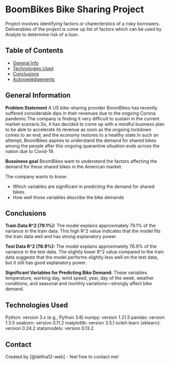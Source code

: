 
# BoomBikes Bike Sharing Project
Project involves identifying factors or charecterstics of a risky borrowers. Deliverables of the project is come up list of factors which can be used by Analyts to determine risk of a loan.

## Table of Contents
* [General Info](#general-information)
* [Technologies Used](#technologies-used)
* [Conclusions](#conclusions)
* [Acknowledgements](#acknowledgements)



## General Information
**Problem Statement**
A US bike-sharing provider BoomBikes has recently suffered considerable dips in their revenues due to the ongoing Corona pandemic.The company is finding it very difficult to sustain in the current market scenario.So, it has decided to come up with a mindful business plan to be able to accelerate its revenue as soon as the ongoing lockdown comes to an end, and the economy restores to a healthy state.In such an attempt, BoomBikes aspires to understand the demand for shared bikes among the people after this ongoing quarantine situation ends across the nation due to Covid-19.

**Bussiness goal**
BoomBikes want to understand the factors affecting the demand for these shared bikes in the American market.

The company wants to know:
* Which variables are significant in predicting the demand for shared bikes.
* How well those variables describe the bike demands

## Conclusions
**Train Data R^2 (79.1%):**
The model explains approximately 79.1% of the variance in the train data. This high R^2 value indicates that the model fits the train data well and has strong explanatory power.

**Test Data R^2 (76.9%):**
The model explains approximately 76.9% of the variance in the test data. The slightly lower R^2 value compared to the train data suggests that the model performs slightly less well on the test data, but it still has good explanatory power.

**Significant Variables for Predicting Bike Demand:**
These variables temperature, working day, wind speed, year, day of the week, weather conditions, and seasonal and monthly variations—strongly affect bike demand.


## Technologies Used
Python: version 3.x (e.g., Python 3.8)
numpy: version 1.21.5
pandas: version 1.3.5
seaborn: version 0.11.2
matplotlib: version 3.5.1
scikit-learn (sklearn): version 0.24.2
statsmodels: version 0.13.2

## Contact
Created by [@lalitha12-web] - feel free to contact me!



